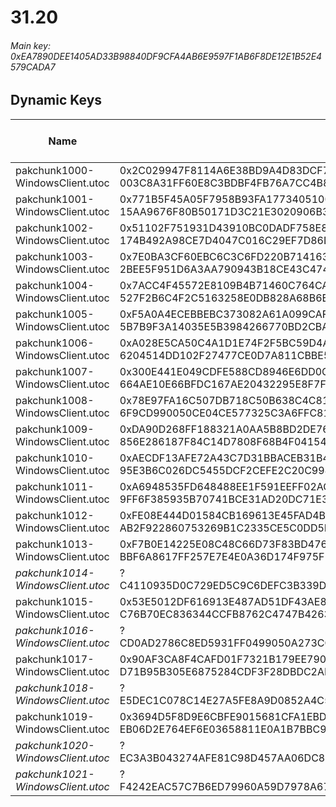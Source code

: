 # 31.20

###### *Main key: 0xEA7890DEE1405AD33B98840DF9CFA4AB6E9597F1AB6F8DE12E1B52E4579CADA7*

## Dynamic Keys

| Name                              | Key</br>GUID                                                                                            | High Res Textures |
|-----------------------------------|---------------------------------------------------------------------------------------------------------|-------------------|
| pakchunk1000-WindowsClient.utoc   | 0x2C029947F8114A6E38BD9A4D83DCF7F6CAEC4AD14CEE7EBC015982FF26033523</br>003C8A31FF60E8C3BDBF4FB76A7CC4B8 | ✔️                 |
| pakchunk1001-WindowsClient.utoc   | 0x771B5F45A05F7958B93FA17734051005AD6524AF1E77EF0729E50D23CCD83411</br>15AA9676F80B50171D3C21E3020906B3 | ✔️                 |
| pakchunk1002-WindowsClient.utoc   | 0x51102F751931D43910BC0DADF758E846D4FB3F333C3853FD2B0A0C9C3D1826DF</br>174B492A98CE7D4047C016C29EF7D86D | ❌                 |
| pakchunk1003-WindowsClient.utoc   | 0x7E0BA3CF60EBC6C3C6FD220B714163F3342D29EE0041C2AE294AB15F75576C1C</br>2BEE5F951D6A3AA790943B18CE43C474 | ✔️                 |
| pakchunk1004-WindowsClient.utoc   | 0x7ACC4F45572E8109B4B71460C764CA75DE5E5FF6C2D7EA29AED65323BFF00BFF</br>527F2B6C4F2C5163258E0DB828A68B6B | ✔️                 |
| pakchunk1005-WindowsClient.utoc   | 0xF5A0A4ECEBBEBC373082A61A099CAF0C55CD862CC319086FE5B90F7C793BA11A</br>5B7B9F3A14035E5B3984266770BD2CBA | ❌                 |
| pakchunk1006-WindowsClient.utoc   | 0xA028E5CA50C4A1D1E74F2F5BC59D4A4FDF437DB921B23C3CDFDCA6A353BDD6E5</br>6204514DD102F27477CE0D7A811CBBE5 | ❌                 |
| pakchunk1007-WindowsClient.utoc   | 0x300E441E049CDFE588CD8946E6DD0C7DCE2CA2C545E539D50C24CA706E4AC8BD</br>664AE10E66BFDC167AE20432295E8F7F | ✔️                 |
| pakchunk1008-WindowsClient.utoc   | 0x78E97FA16C507DB718C50B638C4C81ED229718D24B1B0AD6553E098209404996</br>6F9CD990050CE04CE577325C3A6FFC81 | ❌                 |
| pakchunk1009-WindowsClient.utoc   | 0xDA90D268FF188321A0AA5B8BD2DE762D2B5C39FE4EDAA43F6C0F58D84C2924D3</br>856E286187F84C14D7808F68B4F04154 | ❌                 |
| pakchunk1010-WindowsClient.utoc   | 0xAECDF13AFE72A43C7D31BBACEB31B44030FE8CD1173BBBA5A5AE8066BA75A8F1</br>95E3B6C026DC5455DCF2CEFE2C20C998 | ❌                 |
| pakchunk1011-WindowsClient.utoc   | 0xA6948535FD648488EE1F591EEFF02AC1EAEE489C3C5A03F62F2DC20226911AA1</br>9FF6F385935B70741BCE31AD20DC71E3 | ❌                 |
| pakchunk1012-WindowsClient.utoc   | 0xFE08E444D01584CB169613E45FAD4BCC090A14CA9D3F273D9CD1A0BBE6A11DDF</br>AB2F922860753269B1C2335CE5C0DD5D | ✔️                 |
| pakchunk1013-WindowsClient.utoc   | 0xF7B0E14225E08C48C66D73F83BD476688328CF6E8C34FAF8B92277907C69CEDF</br>BBF6A8617FF257E7E4E0A36D174F975F | ✔️                 |
| *pakchunk1014-WindowsClient.utoc*   | ?</br>C4110935D0C729ED5C9C6DEFC3B339D2 | ❌                 |
| pakchunk1015-WindowsClient.utoc   | 0x53E5012DF616913E487AD51DF43AE8B412AB93C933A618FA5DDD0536F96FDE40</br>C76B70EC836344CCFB8762C4747B4263 | ❌                 |
| *pakchunk1016-WindowsClient.utoc*   | ?</br>CD0AD2786C8ED5931FF0499050A273CC | ❌                 |
| pakchunk1017-WindowsClient.utoc   | 0x90AF3CA8F4CAFD01F7321B179EE79047D96247F5C078587234491600538BBF33</br>D71B95B305E6875284CDF3F28DBDC2AF | ❌                 |
| *pakchunk1018-WindowsClient.utoc*   | ?</br>E5DEC1C078C14E27A5FE8A9D0852A4C5 | ✔️                 |
| pakchunk1019-WindowsClient.utoc   | 0x3694D5F8D9E6CBFE9015681CFA1EBDBAD7202C515FC6F1FD9CA17D4E6DE23278</br>EB06D2E764EF6E03658811E0A1B7BBC9 | ❌                 |
| *pakchunk1020-WindowsClient.utoc*   | ?</br>EC3A3B043274AFE81C98D457AA06DC81 | ✔️                 |
| *pakchunk1021-WindowsClient.utoc*   | ?</br>F4242EAC57C7B6ED79960A59D7978A67 | ❌                 |